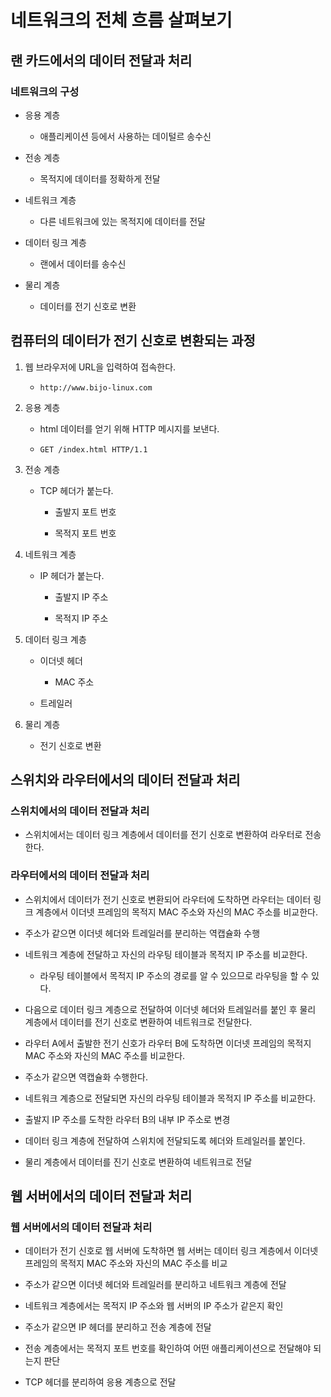 # 네트워크의 전체 흐름 살펴보기

## 랜 카드에서의 데이터 전달과 처리

### 네트워크의 구성

- 응용 계층

  - 애플리케이션 등에서 사용하는 데이털르 송수신

- 전송 계층

  - 목적지에 데이터를 정확하게 전달

- 네트워크 계층

  - 다른 네트워크에 있는 목적지에 데이터를 전달

- 데이터 링크 계층

  - 랜에서 데이터를 송수신

- 물리 계층
  - 데이터를 전기 신호로 변환

## 컴퓨터의 데이터가 전기 신호로 변환되는 과정

1. 웹 브라우저에 URL을 입력하여 접속한다.

   - `http://www.bijo-linux.com`

2. 응용 계층

   - html 데이터를 얻기 위해 HTTP 메시지를 보낸다.

   - `GET /index.html HTTP/1.1`

3. 전송 계층

   - TCP 헤더가 붙는다.

     - 출발지 포트 번호

     - 목적지 포트 번호

4. 네트워크 계층

   - IP 헤더가 붙는다.

     - 출발지 IP 주소

     - 목적지 IP 주소

5. 데이터 링크 계층

   - 이더넷 헤더

     - MAC 주소

   - 트레일러

6. 물리 계층

   - 전기 신호로 변환

## 스위치와 라우터에서의 데이터 전달과 처리

### 스위치에서의 데이터 전달과 처리

- 스위치에서는 데이터 링크 계층에서 데이터를 전기 신호로 변환하여 라우터로 전송한다.

### 라우터에서의 데이터 전달과 처리

- 스위치에서 데이터가 전기 신호로 변환되어 라우터에 도착하면 라우터는 데이터 링크 계층에서 이더넷 프레임의 목적지 MAC 주소와 자신의 MAC 주소를 비교한다.

- 주소가 같으면 이더넷 헤더와 트레일러를 분리하는 역캡슐화 수행

- 네트워크 계층에 전달하고 자신의 라우팅 테이블과 목적지 IP 주소를 비교한다.

  - 라우팅 테이블에서 목적지 IP 주소의 경로를 알 수 있으므로 라우팅을 할 수 있다.

- 다음으로 데이터 링크 계층으로 전달하여 이더넷 헤더와 트레일러를 붙인 후 물리 계층에서 데이터를 전기 신호로 변환하여 네트워크로 전달한다.

- 라우터 A에서 출발한 전기 신호가 라우터 B에 도착하면 이더넷 프레임의 목적지 MAC 주소와 자신의 MAC 주소를 비교한다.

- 주소가 같으면 역캡슐화 수행한다.

- 네트워크 계층으로 전달되면 자신의 라우팅 테이블과 목적지 IP 주소를 비교한다.

- 출발지 IP 주소를 도착한 라우터 B의 내부 IP 주소로 변경

- 데이터 링크 계층에 전달하여 스위치에 전달되도록 헤더와 트레일러를 붙인다.

- 물리 계층에서 데이터를 진기 신호로 변환하여 네트워크로 전달

## 웹 서버에서의 데이터 전달과 처리

### 웹 서버에서의 데이터 전달과 처리

- 데이터가 전기 신호로 웹 서버에 도착하면 웹 서버는 데이터 링크 계층에서 이더넷 프레임의 목적지 MAC 주소와 자신의 MAC 주소를 비교

- 주소가 같으면 이더넷 헤더와 트레일러를 분리하고 네트워크 계층에 전달

- 네트워크 계층에서는 목적지 IP 주소와 웹 서버의 IP 주소가 같은지 확인

- 주소가 같으면 IP 헤더를 분리하고 전송 계층에 전달

- 전송 계층에서는 목적지 포트 번호를 확인하여 어떤 애플리케이션으로 전달해야 되는지 판단

- TCP 헤더를 분리하여 응용 계층으로 전달
